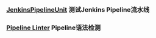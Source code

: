 ###  [JenkinsPipelineUnit](https://github.com/jenkinsci/JenkinsPipelineUnit) 测试Jenkins Pipeline流水线
###  [Pipeline Linter](https://www.jenkins.io/doc/book/pipeline/development/#linter)  Pipeline语法检测